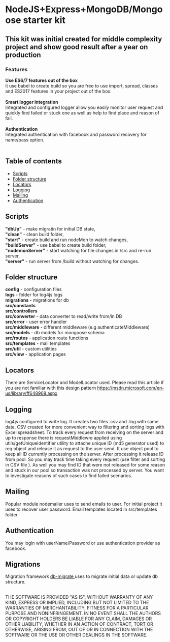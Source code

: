
<h1>NodeJS+Express+MongoDB/Mongoose starter kit</h1>

<h2>This kit was initial created for middle complexity project and show good result 
after a year on production
 
 <h3>Features</h3>
 <b>Use ES6/7 features out of the box</b><br/>
it use babel to create build so you are free to use import, spread, classes and ES2017 features 
in your project out of the box.<br/>
<br/>
 <b>Smart logger integration</b><br/>
Integrated and configured logger allow you easily monitor user request and quickly find failed or
 stuck one as well as help to find place and reason of fail.<br/>
<br/>
 <b>Authentication</b><br/>
Integrated authentication with facebook and password recovery for name/pass option.<br/>
<br/>
 
  ## Table of contents
  * [Scripts](#scripts)
  * [Folder structure](#folder-structure)
  * [Locators](#locators)
  * [Logging](#logging)
  * [Mailing](#mailing)
  * [Authentication](#authentication)
  

## Scripts

 <b>"dbUp"</b> - make migratin for initial DB state,<br/>
 <b>"clean"</b> - clean build folder,<br/>
 <b>"start"</b> - create build and run nodeMon to watch changes,<br/>
 <b>"buildServer"</b> - use babel to create build folder,<br/>
 <b>"nodemonServer"</b> - start watching for file changes in /src and re-run server,<br/> 
 <b>"server"</b> - run server from /build without watching for changes.<br/>


## Folder structure

  <b>config</b> - configuration files<br/>
  <b>logs</b> - folder for log4js logs<br/>
  <b>migrations</b> - migrations for db<br/>
  <b>src/constants</b><br/>
  <b>src/controllers</b><br/>
  <b>src/converter</b> - data converter to read/write from/in DB<br/>
  <b>src/error</b> - user error handler<br/>
  <b>src/middleware</b> - different middleware (e.g authenticateMiddleware)<br/> 
  <b>src/models</b> - db models for mongoose schema<br/>
  <b>src/routes</b> - application route functions<br/>
  <b>src/templates</b> - mail templates<br/>
  <b>src/util</b> - custom utilities<br/>
  <b>src/view</b> - application pages<br/>
  
  
## Locators

   There are ServiceLocator and ModelLocator used. Please read this article if you are not 
   familiar with this design pattern https://msdn.microsoft.com/en-us/library/ff648968.aspx 
      
  
## Logging
  
  log4js configured to write log. It creates two files .csv and .log.with same data. CSV created 
  for more convenient way to filtering and sorting logs with Excel spreadsheet. 
  To track every request from receiving on the server and up to response there is requestMiddlewre
   applied using utils/getUniqueIdentifier utility to attache unique ID (md5 generator used) to 
   req object and release it as request to the user send. It use object pool to keep all ID 
   currently processing on the server. After processing it release ID from pool. So you may 
  track time taking every request (use filter and sorting in CSV file ). As well you may find ID that 
  were not released for some reason and stuck in our pool so transaction was not processed by 
  server. You want to investigate reasons of such cases to find failed scenarios.  
  
  
## Mailing
   
   Popular module nodemailer uses to send emails to user. For initial project it uses to recover 
   user password. Email templates located in src/templates folder
   
   
## Authentication
  
  You may login with userName/Password or use  authentication provider as facebook.  
  
   
## Migrations
  
  Migration framework <a href='https://www.npmjs.com/package/db-migrate' > db-migrate </a> uses to 
  migrate 
  initial data or update db structure.<br/>
  <br/>
  
  THE SOFTWARE IS PROVIDED "AS IS", WITHOUT WARRANTY OF ANY KIND, EXPRESS OR IMPLIED, INCLUDING BUT NOT LIMITED TO THE WARRANTIES OF MERCHANTABILITY, FITNESS FOR A PARTICULAR PURPOSE AND NONINFRINGEMENT. IN NO EVENT SHALL THE AUTHORS OR COPYRIGHT HOLDERS BE LIABLE FOR ANY CLAIM, DAMAGES OR OTHER LIABILITY, WHETHER IN AN ACTION OF CONTRACT, TORT OR OTHERWISE, ARISING FROM, OUT OF OR IN CONNECTION WITH THE SOFTWARE OR THE USE OR OTHER DEALINGS IN THE SOFTWARE.
  